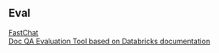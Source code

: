 ## Eval 
[FastChat](https://github.com/lm-sys/FastChat)  
[Doc QA Evaluation Tool based on Databricks documentation](https://github.com/databrickslabs/doc-qa/tree/main)

